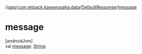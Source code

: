 //[app](../../../index.md)/[com.jetpack.kawanusaha.data](../index.md)/[DefaultResponse](index.md)/[message](message.md)

# message

[androidJvm]\
val [message](message.md): [String](https://kotlinlang.org/api/latest/jvm/stdlib/kotlin/-string/index.html)
